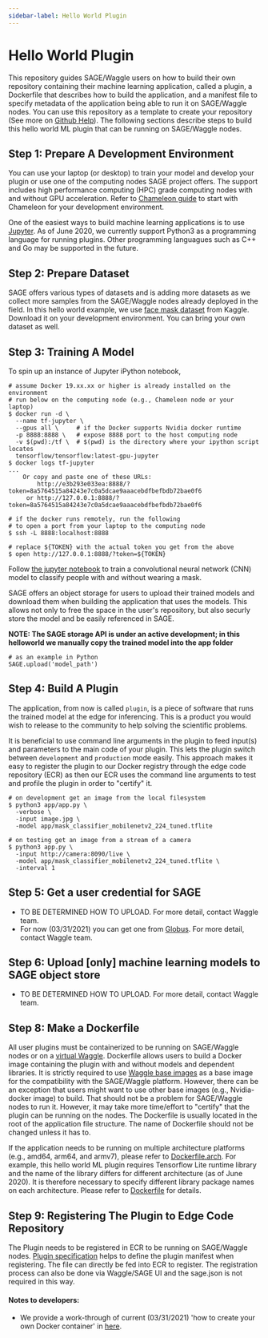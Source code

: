 ```yaml
---
sidebar-label: Hello World Plugin
---
```


# Hello World Plugin

This repository guides SAGE/Waggle users on how to build their own repository containing their machine learning application, called a plugin, a Dockerfile that describes how to build the application, and a manifest file to specify metadata of the application being able to run it on SAGE/Waggle nodes. You can use this repository as a template to create your repository (See more on [Github Help](https://help.github.com/en/github/creating-cloning-and-archiving-repositories/creating-a-repository-from-a-template)). The following sections describe steps to build this hello world ML plugin that can be running on SAGE/Waggle nodes.

## Step 1: Prepare A Development Environment

You can use your laptop (or desktop) to train your model and develop your plugin or use one of the computing nodes SAGE project offers. The support includes high performance computing (HPC) grade computing nodes with and without GPU acceleration. Refer to [Chameleon guide](https://chameleoncloud.readthedocs.io/en/latest/getting-started/index.html) to start with Chameleon for your development environment.

One of the easiest ways to build machine learning applications is to use [Jupyter](https://jupyter.org). As of June 2020, we currently support Python3 as a programming language for running plugins. Other programming languagues such as C++ and Go may be supported in the future.

## Step 2: Prepare Dataset

SAGE offers various types of datasets and is adding more datasets as we collect more samples from the SAGE/Waggle nodes already deployed in the field. In this hello world example, we use [face mask dataset](https://www.kaggle.com/ashishjangra27/face-mask-12k-images-dataset) from Kaggle. Download it on your development environment. You can bring your own dataset as well.

## Step 3: Training A Model

To spin up an instance of Jupyter iPython notebook,
```
# assume Docker 19.xx.xx or higher is already installed on the environment
# run below on the computing node (e.g., Chameleon node or your laptop)
$ docker run -d \
  --name tf-jupyter \
  --gpus all \     # if the Docker supports Nvidia docker runtime
  -p 8888:8888 \   # expose 8888 port to the host computing node
  -v $(pwd):/tf \  # $(pwd) is the directory where your ipython script locates
  tensorflow/tensorflow:latest-gpu-jupyter
$ docker logs tf-jupyter
...
    Or copy and paste one of these URLs:
        http://e3b293e033ea:8888/?token=8a5764515a84243e7c0a5dcae9aaacebdfbefbdb72bae0f6
     or http://127.0.0.1:8888/?token=8a5764515a84243e7c0a5dcae9aaacebdfbefbdb72bae0f6

# if the docker runs remotely, run the following
# to open a port from your laptop to the computing node
$ ssh -L 8888:localhost:8888

# replace ${TOKEN} with the actual token you get from the above
$ open http://127.0.0.1:8888/?token=${TOKEN}
```

Follow [the jupyter notebook](docs/training_mask_classifier.ipynb) to train a convolutional neural network (CNN) model to classify people with and without wearing a mask.

SAGE offers an object storage for users to upload their trained models and download them when building the application that uses the models. This allows not only to free the space in the user's repository, but also securly store the model and be easily referenced in SAGE.

__NOTE: The SAGE storage API is under an active development; in this helloworld we manually copy the trained model into the app folder__

```
# as an example in Python
SAGE.upload('model_path')
```

## Step 4: Build A Plugin

The application, from now is called `plugin`, is a piece of software that runs the trained model at the edge for inferencing. This is a product you would wish to release to the community to help solving the scientific problems.

It is beneficial to use command line arguments in the plugin to feed input(s) and parameters to the main code of your plugin. This lets the plugin switch between `development` and `production` mode easily. This approach makes it easy to register the plugin to our Docker registry through the edge code repository (ECR) as then our ECR uses the command line arguments to test and profile the plugin in order to "certify" it.

```
# on development get an image from the local filesystem
$ python3 app/app.py \
  -verbose \
  -input image.jpg \
  -model app/mask_classifier_mobilenetv2_224_tuned.tflite

# on testing get an image from a stream of a camera
$ python3 app.py \
  -input http://camera:8090/live \
  -model app/mask_classifier_mobilenetv2_224_tuned.tflite \
  -interval 1
```

## Step 5: Get a user credential for SAGE
- TO BE DETERMINED HOW TO UPLOAD. For more detail, contact Waggle team.
- For now (03/31/2021) you can get one from [Globus](https://sage.nautilus.optiputer.net). For more detail, contact Waggle team.

## Step 6: Upload [only] machine learning models to SAGE object store
- TO BE DETERMINED HOW TO UPLOAD. For more detail, contact Waggle team.

## Step 8: Make a Dockerfile

All user plugins must be containerized to be running on SAGE/Waggle nodes or on a [virtual Waggle](https://github.com/waggle-sensor/waggle-node). Dockerfile allows users to build a Docker image containing the plugin with and without models and dependent libraries. It is strictly required to use [Waggle base images](https://github.com/waggle-sensor/edge-plugins#which-waggle-image-i-choose-for-my-application) as a base image for the compatibility with the SAGE/Waggle platform. However, there can be an exception that users might want to use other base images (e.g., Nvidia-docker image) to build. That should not be a problem for SAGE/Waggle nodes to run it. However, it may take more time/effort to "certify" that the plugin can be running on the nodes. The Dockerfile is usually located in the root of the application file structure. The name of Dockerfile should not be changed unless it has to.

If the application needs to be running on multiple architecture platforms (e.g., amd64, arm64, and armv7), please refer to [Dockerfile.arch](docs/docker_multiarch.md). For example, this hello world ML plugin requires Tensorflow Lite runtime library and the name of the library differs for different architecture (as of June 2020). It is therefore necessary to specify different library package names on each architecture. Please refer to [Dockerfile](Dockerfile) for details.

## Step 9: Registering The Plugin to Edge Code Repository

The Plugin needs to be registered in ECR to be running on SAGE/Waggle nodes. [Plugin specification](sage.json) helps to define the plugin manifest when registering. The file can directly be fed into ECR to register. The registration process can also be done via Waggle/SAGE UI and the sage.json is not required in this way.

#### Notes to developers:
- We provide a work-through of current (03/31/2021) 'how to create your own Docker container' in [here](sdfasdf).

